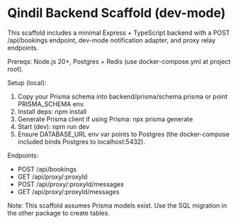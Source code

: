 
# Qindil Backend Scaffold (dev-mode)

This scaffold includes a minimal Express + TypeScript backend with a POST /api/bookings endpoint,
dev-mode notification adapter, and proxy relay endpoints.

Prereqs: Node.js 20+, Postgres + Redis (use docker-compose.yml at project root).

Setup (local):
1. Copy your Prisma schema into backend/prisma/schema.prisma or point PRISMA_SCHEMA env.
2. Install deps:
   npm install
3. Generate Prisma client if using Prisma:
   npx prisma generate
4. Start (dev):
   npm run dev
5. Ensure DATABASE_URL env var points to Postgres (the docker-compose included binds Postgres to localhost:5432).

Endpoints:
- POST /api/bookings
- GET /api/proxy/:proxyId
- POST /api/proxy/:proxyId/messages
- GET /api/proxy/:proxyId/messages

Note: This scaffold assumes Prisma models exist. Use the SQL migration in the other package to create tables.
